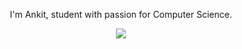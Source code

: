 <p align="center">
  I'm Ankit, student with passion for Computer Science.
</p>

<p align="center">
  <a href="https://skillicons.dev">
    <img src="https://skillicons.dev/icons?i=c,cpp&theme=dark" />
  </a>
</p>
